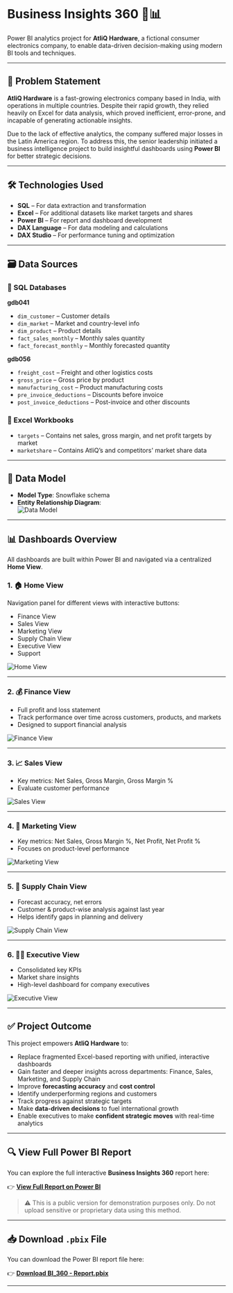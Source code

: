 # Business Insights 360 🚀📊

Power BI analytics project for **AtliQ Hardware**, a fictional consumer electronics company, to enable data-driven decision-making using modern BI tools and techniques.

---

## 📌 Problem Statement

**AtliQ Hardware** is a fast-growing electronics company based in India, with operations in multiple countries. Despite their rapid growth, they relied heavily on Excel for data analysis, which proved inefficient, error-prone, and incapable of generating actionable insights.

Due to the lack of effective analytics, the company suffered major losses in the Latin America region. To address this, the senior leadership initiated a business intelligence project to build insightful dashboards using **Power BI** for better strategic decisions.

---

## 🛠️ Technologies Used

- **SQL** – For data extraction and transformation  
- **Excel** – For additional datasets like market targets and shares  
- **Power BI** – For report and dashboard development  
- **DAX Language** – For data modeling and calculations  
- **DAX Studio** – For performance tuning and optimization  

---

## 🗃️ Data Sources

### 📁 SQL Databases

**gdb041**
- `dim_customer` – Customer details  
- `dim_market` – Market and country-level info  
- `dim_product` – Product details  
- `fact_sales_monthly` – Monthly sales quantity  
- `fact_forecast_monthly` – Monthly forecasted quantity  

**gdb056**
- `freight_cost` – Freight and other logistics costs  
- `gross_price` – Gross price by product  
- `manufacturing_cost` – Product manufacturing costs  
- `pre_invoice_deductions` – Discounts before invoice  
- `post_invoice_deductions` – Post-invoice and other discounts  

### 📁 Excel Workbooks

- `targets` – Contains net sales, gross margin, and net profit targets by market  
- `marketshare` – Contains AtliQ’s and competitors' market share data  

---

## 🧩 Data Model

- **Model Type**: Snowflake schema  
- **Entity Relationship Diagram**:  
  ![Data Model](https://github.com/AnshumanB08/Power-BI-Business-Insights-360/blob/main/Resources/Data%20Model.png)

---

## 📊 Dashboards Overview

All dashboards are built within Power BI and navigated via a centralized **Home View**.  

### 1. 🏠 Home View
Navigation panel for different views with interactive buttons:
- Finance View  
- Sales View  
- Marketing View  
- Supply Chain View  
- Executive View  
- Support

![Home View](https://github.com/AnshumanB08/Power-BI-Business-Insights-360/blob/main/Resources/Home%20View.gif)

---

### 2. 💰 Finance View
- Full profit and loss statement  
- Track performance over time across customers, products, and markets  
- Designed to support financial analysis  

![Finance View](https://github.com/AnshumanB08/Power-BI-Business-Insights-360/blob/main/Resources/Finance%20View.gif)

---

### 3. 📈 Sales View
- Key metrics: Net Sales, Gross Margin, Gross Margin %  
- Evaluate customer performance  

![Sales View](https://github.com/AnshumanB08/Power-BI-Business-Insights-360/blob/main/Resources/Sales%20View.gif)

---

### 4. 🎯 Marketing View
- Key metrics: Net Sales, Gross Margin %, Net Profit, Net Profit %  
- Focuses on product-level performance  

![Marketing View](https://github.com/AnshumanB08/Power-BI-Business-Insights-360/blob/main/Resources/Marketing%20View.gif)

---

### 5. 🚚 Supply Chain View
- Forecast accuracy, net errors  
- Customer & product-wise analysis against last year  
- Helps identify gaps in planning and delivery  

![Supply Chain View](https://github.com/AnshumanB08/Power-BI-Business-Insights-360/blob/main/Resources/Supply%20Chain%20View.gif)

---

### 6. 🧑‍💼 Executive View
- Consolidated key KPIs  
- Market share insights  
- High-level dashboard for company executives  

![Executive View](https://github.com/AnshumanB08/Power-BI-Business-Insights-360/blob/main/Resources/Executive%20View.gif)

---

## ✅ Project Outcome

This project empowers **AtliQ Hardware** to:

- Replace fragmented Excel-based reporting with unified, interactive dashboards  
- Gain faster and deeper insights across departments: Finance, Sales, Marketing, and Supply Chain  
- Improve **forecasting accuracy** and **cost control**  
- Identify underperforming regions and customers  
- Track progress against strategic targets  
- Make **data-driven decisions** to fuel international growth  
- Enable executives to make **confident strategic moves** with real-time analytics  

---

## 🔍 View Full Power BI Report

You can explore the full interactive **Business Insights 360** report here:

👉 [**View Full Report on Power BI**](https://app.powerbi.com/Redirect?action=OpenReport&appId=9db741f4-29d6-4f0e-9670-bd81a827661d&reportObjectId=0971818f-3412-43f7-9a62-20a9b8ef82aa&ctid=c6e549b3-5f45-4032-aae9-d4244dc5b2c4&reportPage=66be1e4f63be139566b0&pbi_source=appShareLink&portalSessionId=f8a6778d-de7b-40d4-9126-bc13d90c23b6)

> ⚠️ This is a public version for demonstration purposes only. Do not upload sensitive or proprietary data using this method.

---

## 📥 Download `.pbix` File

You can download the Power BI report file here:

👉 [**Download BI_360 - Report.pbix**](https://github.com/AnshumanB08/Power-BI-Business-Insights-360/blob/main/Report/BI_360%20-%20Report.pbix)

---
